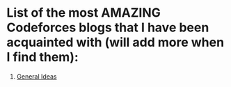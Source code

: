 # List of the most AMAZING Codeforces blogs that I have been acquainted with (will add more when I find them):
1. [General Ideas](https://codeforces.com/blog/entry/48417)
